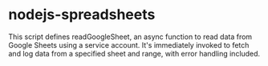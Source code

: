 # nodejs-spreadsheets
This script defines readGoogleSheet, an async function to read data from Google Sheets using a service account. It's immediately invoked to fetch and log data from a specified sheet and range, with error handling included.
